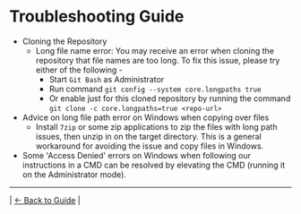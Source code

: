 # Troubleshooting Guide

* Cloning the Repository
   * Long file name error: You may receive an error when cloning the repository that file names are too long. To fix this issue, please try either of the following -
     * Start `Git Bash` as Administrator
     * Run command `git config --system core.longpaths true`
     * Or enable just for this cloned repository by running the command `git clone -c core.longpaths=true <repo-url>`
* Advice on long file path error on Windows when copying over files
   * Install `7zip` or some zip applications to zip the files with long path issues, then unzip in on the target directory. This is a general workaround for avoiding the issue and copy files in Windows.
* Some 'Access Denied' errors on Windows when following our instructions in a CMD can be resolved by elevating the CMD (running it on the Administrator mode).


----

| [&larr; Back to Guide](../README.md) |